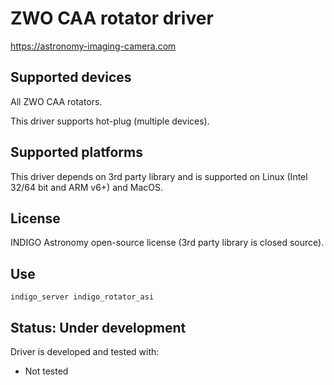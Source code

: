 # ZWO CAA rotator driver

https://astronomy-imaging-camera.com

## Supported devices

All ZWO CAA rotators.

This driver supports hot-plug (multiple devices).

## Supported platforms

This driver depends on 3rd party library and is supported on Linux (Intel 32/64 bit and ARM v6+) and MacOS.

## License

INDIGO Astronomy open-source license (3rd party library is closed source).

## Use

`indigo_server indigo_rotator_asi`

## Status: Under development

Driver is developed and tested with:
* Not tested

